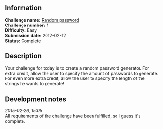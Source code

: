 ## Information

**Challenge name:** [Random password](http://www.reddit.com/r/dailyprogrammer/comments/pm6oj/2122012_challenge_4_easy/)  
**Challenge number:** 4  
**Difficulty:** Easy  
**Submission date:** 2012-02-12  
**Status:** Complete

## Description

Your challenge for today is to create a random password generator. For extra credit, allow the
user to specify the amount of passwords to generate. For even more extra credit, allow the user
to specify the length of the strings he wants to generate!

## Development notes

*2015-02-26, 15:05*  
All requirements of the challenge have been fulfilled, so I guess it's complete.

